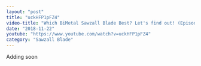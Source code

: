 ```yaml
---
layout: "post"
title: "uckHFP1pFZ4"
video-title: "Which BiMetal Sawzall Blade Best? Let's find out! (Episode 1 of 4)"
date: "2018-11-22"
youtube: "https://www.youtube.com/watch?v=uckHFP1pFZ4"
category: "Sawzall Blade"
---
```

<div class="space-y-1"><p class="text-gray-400">Adding soon</p></div>